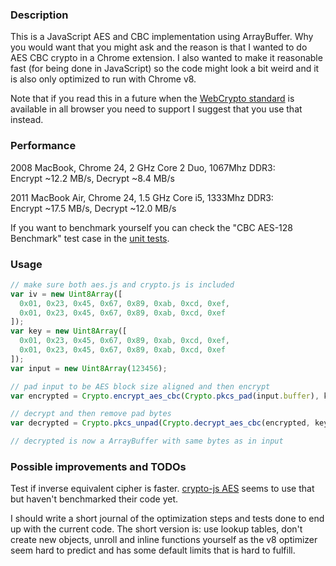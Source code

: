 ### Description

This is a JavaScript AES and CBC implementation using ArrayBuffer. Why you would want that you might ask and the reason is that I wanted to do AES CBC crypto in a Chrome extension. I also wanted to make it reasonable fast (for being done in JavaScript) so the code might look a bit weird and it is also only optimized to run with Chrome v8.

Note that if you read this in a future when the [WebCrypto standard](http://www.w3.org/2012/webcrypto/WebCryptoAPI/) is available in all browser you need to support I suggest that you use that instead.

### Performance

2008 MacBook, Chrome 24, 2 GHz Core 2 Duo, 1067Mhz DDR3:  
Encrypt ~12.2 MB/s, Decrypt ~8.4 MB/s

2011 MacBook Air, Chrome 24, 1.5 GHz Core i5, 1333Mhz DDR3:  
Encrypt ~17.5 MB/s, Decrypt ~12.0 MB/s

If you want to benchmark yourself you can check the "CBC AES-128 Benchmark" test case in
the [unit tests](http://wader.github.com/aes-arraybuffer/tests.html).

### Usage

```JavaScript
// make sure both aes.js and crypto.js is included  
var iv = new Uint8Array([
  0x01, 0x23, 0x45, 0x67, 0x89, 0xab, 0xcd, 0xef,
  0x01, 0x23, 0x45, 0x67, 0x89, 0xab, 0xcd, 0xef
]);
var key = new Uint8Array([
  0x01, 0x23, 0x45, 0x67, 0x89, 0xab, 0xcd, 0xef,
  0x01, 0x23, 0x45, 0x67, 0x89, 0xab, 0xcd, 0xef
]);
var input = new Uint8Array(123456);

// pad input to be AES block size aligned and then encrypt  
var encrypted = Crypto.encrypt_aes_cbc(Crypto.pkcs_pad(input.buffer), key.buffer, iv.buffer);

// decrypt and then remove pad bytes
var decrypted = Crypto.pkcs_unpad(Crypto.decrypt_aes_cbc(encrypted, key.buffer, iv.buffer));

// decrypted is now a ArrayBuffer with same bytes as in input
```

### Possible improvements and TODOs

Test if inverse equivalent cipher is faster. [crypto-js AES](http://crypto-js.googlecode.com/svn/tags/3.1/src/aes.js) seems to use that but haven't benchmarked their code yet.

I should write a short journal of the optimization steps and tests done to end up with the current code. The short version is: use lookup tables, don't create new objects, unroll and inline functions yourself as the v8 optimizer seem hard to predict and has some default limits that is hard to fulfill.
